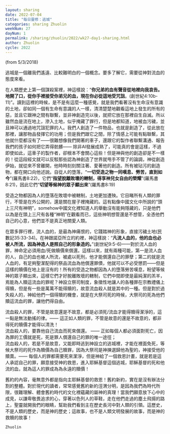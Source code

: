 ```yaml
---
layout: sharing
date: 2022-07-04
title: "每日靈修：逃城"
categories: sharing Zhuolin
weekNum: 27
dayNum: 1
permalink: /sharing/zhuolin/2022/wk27-day1-sharing.html
author: Zhuolin
cycle: 2022
---
```

(from 5/3/2018)

逃城是一個離我們遙遠、比較難明白的一個概念。要多了解它，需要從神對流血的態度來看。  

在人類歷史上第一個謀殺案裡，神這樣說：“**你兄弟的血有聲音從地裡向我哀告。地開了口，從你手裡接受你弟兄的血，現在你必從這地受咒詛**。(創世紀4:10b-11)”。讀到這裡的時候，是不是有這麼一種感覺，就是我們看著沒有生命沒有意識的土地，卻如同一個有生命有意識的人一樣，清清楚楚地觀看這地上發生的所有的惡，並且它跟神之間有聯繫，並非神創造完以後，就把它放在那裡自生自滅。所以雖然血是流在地上，滲入土地，似乎掩藏了罪行，但是地都知道，地被血污穢，並且神可以通過地咒詛犯罪的人。我們人創造了一件物品，也就是創造了，從此放在那裡，讓那物品發揮它的功用；但是我們跟它之間，除了情感上可能有點聯繫，其他就什麼都沒有了——很難想像我們開著的車子，還跟它的製作者聯繫溝通、報告我們的孩子如何把它弄得骯髒—— 除非AI發展成熟了，可能真的會是這樣，不過即使如此，這車子的製作者，卻根本不會關心這些！但是神與他的創造卻是不一樣的！從這段經文就可以反駁那些認為神創造了世界就甩手不管了的論調，神從創造伊始，就從來不曾離開，他時時刻刻關注著、愛著他的創造。所有被玷污的創造物，都在開口向他述說。自從人的墮落，“**一切受造之物一同嘆息、勞苦，直到如今**”(羅馬書8:22)，它們“**指望脫離敗壞的轄制，得享神兒女自由的榮耀**”(羅馬書8:21)，因此它們“**切望等候神的眾子顯出來**”(羅馬書8:19)  

受造之物都因為人的墮落在敗壞中被轄制，土地更加遭殃。它目睹所有人類的罪行，不管是在外公開的，還是關在屋子裡掩藏的。這有點像中國文化中所說的“頭上三尺有神明”，somehow中國文化裡知道人的舉動沒有能夠隱藏的，只是他們以為是在頭上三尺有各種“神明”在觀看而已，這些神明想管還是不想管，全憑他們自己的心意，他們並不是真正地關愛人類。  

在眾多罪行裡，流人血的，是最為神痛恨的，它踐踏神的形象，直接污穢土地(民數記35:33-34)。在神跟諾亞所立的約裡，神這樣說：“**凡流人血的，他的血也必被人所流，因為神造人是照自己的形象造的。**”(創世紀9:5-6)——對於流人血的罪，神命定必須用血/死做贖價來償還。這樣以來，就有兩種可能，第一是流人血的人，自己的血也被人所流，被處以死刑，他才能償還自己的罪孽；第二的就是流人血的，有足夠聖潔配得的祭品流血為他償還罪債，他就可以不必受懲罰——但是這樣的贖價在地上是沒有的！所有的受造之物都因為人的墮落勞苦嘆息，盼望等候神的眾子顯出來，這樣它們才好脫離敗壞的轄制，它們中間即使是最純潔的羔羊，焉能為人贖這流血的罪呢？神設立祭司制度，象徵性地讓人的各種罪在宗教禮儀上得贖，但是有一些是萬萬不能得贖的，故意流血殺人就是其中的一種。但是對於過失殺人的，神給他們一個得贖的機會，就是在大祭司死的時候，大祭司的死為他們贖這流血的罪，讓他們得自由。  

流血殺人的罪，不管是故意還是不故意，都是必須死/流血才能得贖得潔淨的，這一點是無法動搖的律。—— 這正如人類的罪，不管是故意的還是不故意的，都非得死的贖價才能得以清洗！  
流血殺人的，要靠他自己流血而死來償還。 —— 正如每個人都必須面對死亡，因為罪的工價就是死，死是罪人償還自己的罪的唯一途徑；  
流血殺人的，若是不是故意，又能即時逃到神設立的逃城裡，才能在裡面免死，等候大祭司的死作為贖價為自己贖罪，因為大祭司是神揀選歸他為聖的，神接受他的贖賣。—— 每個人的罪都需要死來潔淨，但是神給了一個救恩計畫，就是若是這人承認自己的罪，願意接受神的救恩，進入耶穌基督這個逃城，耶穌基督的死和他流的血，就為這人的罪成為為永遠的贖價！  

舊約的內容，毫無意外都是指向主耶穌基督的救恩！舊約新約，實在是沒有辦法分割的整體。對於現代的讀者，常常感覺舊約新約涇渭分明，是因為我們為時代所限，很難理解、體會舊約時代的文化裡蘊藏的屬神的真理！當我們願意放下心中的成見，以謙卑敬畏追求的心，穿著以色列人的草鞋，走在他們走過的塵土飛揚的路上，聖靈就開我們的眼睛，幫助我們看到主在歷史長河中對人類的引領。這歷史，不是人類的歷史，而是神的歷史；這故事，也不是人類文明發展的故事，而是神的救贖的故事！  

`Zhuolin`  

